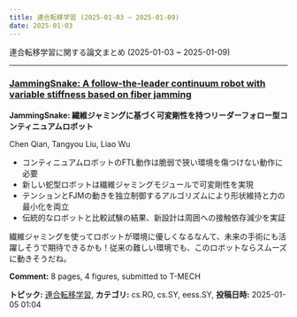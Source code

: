 ```yaml
---
title: 連合転移学習 (2025-01-03 ~ 2025-01-09)
date: 2025-01-03
---
```


連合転移学習に関する論文まとめ (2025-01-03 ~ 2025-01-09)


- - -

### [JammingSnake: A follow-the-leader continuum robot with variable stiffness based on fiber jamming](http://arxiv.org/abs/2501.02410)

**JammingSnake: 繊維ジャミングに基づく可変剛性を持つリーダーフォロー型コンティニュアムロボット**

Chen Qian, Tangyou Liu, Liao Wu

- コンティニュアムロボットのFTL動作は脆弱で狭い環境を傷つけない動作に必要
- 新しい蛇型ロボットは繊維ジャミングモジュールで可変剛性を実現
- テンションとFJMの動きを独立制御するアルゴリズムにより形状維持と力の最小化を両立
- 伝統的なロボットと比較試験の結果、新設計は周囲への接触依存減少を実証

繊維ジャミングを使ってロボットが環境に優しくなるなんて、未来の手術にも活躍しそうで期待できるかも！従来の難しい環境でも、このロボットならスムーズに動きそうだね。

**Comment:** 8 pages, 4 figures, submitted to T-MECH

**トピック:** [連合転移学習](../../ftl), **カテゴリ:** cs.RO, cs.SY, eess.SY, **投稿日時:** 2025-01-05 01:04

